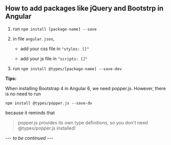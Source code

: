 ## How to add packages like jQuery and Bootstrp in Angular

1. run `npm install [package-name] --save`

2. in file `angular.json`,

	- add your css file in `"styles: []"`

	- add your js file in `"scripts: []"`

3. run `npm install @types/[package-name] --save-dev`


**Tips:** 

When installing Bootstrap 4 in Angular 6,  we need popper.js. However, there is no need to run

`npm install @types/popper.js --save-dv` 

because it reminds that 
 > popper.js provides its own type definitions, so you don't need @types/popper.js installed!

 _--- to be continued ---_